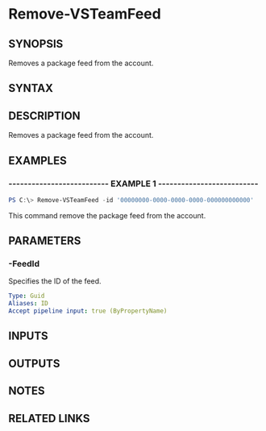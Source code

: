 


# Remove-VSTeamFeed

## SYNOPSIS

Removes a package feed from the account.

## SYNTAX

## DESCRIPTION

Removes a package feed from the account.

## EXAMPLES

### -------------------------- EXAMPLE 1 --------------------------

```PowerShell
PS C:\> Remove-VSTeamFeed -id '00000000-0000-0000-0000-000000000000'
```

This command remove the package feed from the account.

## PARAMETERS

### -FeedId

Specifies the ID of the feed.

```yaml
Type: Guid
Aliases: ID
Accept pipeline input: true (ByPropertyName)
```

## INPUTS

## OUTPUTS

## NOTES

## RELATED LINKS

